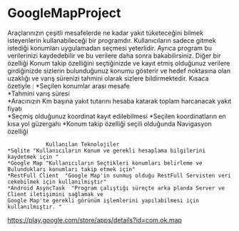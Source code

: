 # GoogleMapProject
Araçlarınızın çeşitli mesafelerde ne kadar yakıt tüketeceğini  bilmek isteyenlerin kullanabileceği bir programdır. Kullanıcıların sadece gitmek istediği konumları uygulamadan seçmesi yeterlidir. Ayrıca program bu verilerinizi kaydedebilir ve bu verilere daha sonra bakabilirsiniz. Diğer bir özelliği  Konum takip özelliğini seçtiğinizde ve kayıt etmiş olduğunuz verilere  girdiğinizde sizlerin bulunduğunuz konumu gösterir ve hedef noktasına olan uzaklığı ve varış sürenizi tahmini olarak sizlere bildirmektedir.
 Kısaca özetiyle : 
     *Seçilen konumlar arası mesafe                                                                         
     *Tahmini varış süresi                                                                                                                                                        
     *Aracınızın Km başına yakıt tutarını hesaba katarak toplam harcanacak yakıt fiyatı          
     *Seçmiş olduğunuz koordinat kayıt edilebilmesi 
    *Seçilen koordinatların en kısa yol güzergahı 
    *Konum takip özelliği seçili olduğunda Navigasyon özelliği

                Kullanılan Teknolojiler
    *Sqlite "Kullanıcıların Konum ve gerekli hesaplama bilgilerini kaydetmek için "                                            
    *Google Map "Kullanıcıların Seçtikleri konumları belirleme ve Bulundukları konumları takip etmek için"                      
    *RestFull Client  "Google Map'in sunmuş olduğu RestFull Servisten veri cekebilmek için kullanılmiştır"                      
    *Android AsyncTask  "Program çalıştığı süreçte arka planda Server ve Client iletişimini sağlamak ve 
    Google Map'te gerekli görünüm işlemlerini yapılabilmesi için kullanılmıştır. " 
https://play.google.com/store/apps/details?id=com.ok.map
